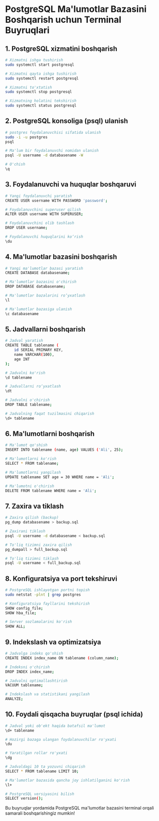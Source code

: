 # PostgreSQL Ma'lumotlar Bazasini Boshqarish uchun Terminal Buyruqlari

## 1. **PostgreSQL xizmatini boshqarish**
```bash
# Xizmatni ishga tushirish
sudo systemctl start postgresql

# Xizmatni qayta ishga tushirish
sudo systemctl restart postgresql

# Xizmatni to'xtatish
sudo systemctl stop postgresql

# Xizmatning holatini tekshirish
sudo systemctl status postgresql
```

## 2. **PostgreSQL konsoliga (psql) ulanish**
```bash
# postgres foydalanuvchisi sifatida ulanish
sudo -i -u postgres
psql

# Ma'lum bir foydalanuvchi nomidan ulanish
psql -U username -d databasename -W

# O'chish
\q
```

## 3. **Foydalanuvchi va huquqlar boshqaruvi**
```bash
# Yangi foydalanuvchi yaratish
CREATE USER username WITH PASSWORD 'password';

# Foydalanuvchini superuser qilish
ALTER USER username WITH SUPERUSER;

# Foydalanuvchini olib tashlash
DROP USER username;

# Foydalanuvchi huquqlarini ko‘rish
\du
```

## 4. **Ma'lumotlar bazasini boshqarish**
```bash
# Yangi ma'lumotlar bazasi yaratish
CREATE DATABASE databasename;

# Ma'lumotlar bazasini o'chirish
DROP DATABASE databasename;

# Ma'lumotlar bazalarini ro‘yxatlash
\l

# Ma'lumotlar bazasiga ulanish
\c databasename
```

## 5. **Jadvallarni boshqarish**
```bash
# Jadval yaratish
CREATE TABLE tablename (
    id SERIAL PRIMARY KEY,
    name VARCHAR(100),
    age INT
);

# Jadvalni ko'rish
\d tablename

# Jadvallarni ro‘yxatlash
\dt

# Jadvalni o'chirish
DROP TABLE tablename;

# Jadvalning faqat tuzilmasini chiqarish
\d+ tablename
```

## 6. **Ma'lumotlarni boshqarish**
```bash
# Ma'lumot qo'shish
INSERT INTO tablename (name, age) VALUES ('Ali', 25);

# Ma'lumotlarni ko'rish
SELECT * FROM tablename;

# Ma'lumotlarni yangilash
UPDATE tablename SET age = 30 WHERE name = 'Ali';

# Ma'lumotni o'chirish
DELETE FROM tablename WHERE name = 'Ali';
```

## 7. **Zaxira va tiklash**
```bash
# Zaxira qilish (backup)
pg_dump databasename > backup.sql

# Zaxirani tiklash
psql -U username -d databasename < backup.sql

# To'liq tizimni zaxira qilish
pg_dumpall > full_backup.sql

# To'liq tizimni tiklash
psql -U username < full_backup.sql
```

## 8. **Konfiguratsiya va port tekshiruvi**
```bash
# PostgreSQL ishlayotgan portni topish
sudo netstat -plnt | grep postgres

# Konfiguratsiya fayllarini tekshirish
SHOW config_file;
SHOW hba_file;

# Server sozlamalarini ko'rish
SHOW ALL;
```

## 9. **Indekslash va optimizatsiya**
```bash
# Jadvalga indeks qo'shish
CREATE INDEX index_name ON tablename (column_name);

# Indeksni o'chirish
DROP INDEX index_name;

# Jadvalni optimallashtirish
VACUUM tablename;

# Indekslash va statistikani yangilash
ANALYZE;
```

## 10. **Foydali qisqacha buyruqlar (psql ichida)**
```bash
# Jadval yoki ob'ekt haqida batafsil ma'lumot
\d+ tablename

# Hozirgi bazaga ulangan foydalanuvchilar ro'yxati
\du

# Yaratilgan rollar ro'yxati
\dg

# Jadvaldagi 10 ta yozuvni chiqarish
SELECT * FROM tablename LIMIT 10;

# Ma'lumotlar bazasida qancha joy ishlatilganini ko'rish
\l+

# PostgreSQL versiyasini bilish
SELECT version();
```

Bu buyruqlar yordamida PostgreSQL ma'lumotlar bazasini terminal orqali samarali boshqarishingiz mumkin!

